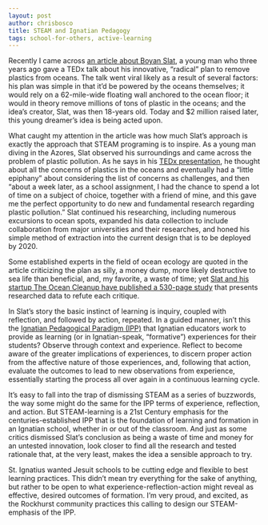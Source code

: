 ```yaml
---
layout: post
author: chrisbosco
title: STEAM and Ignatian Pedagogy
tags: school-for-others, active-learning
---
```

Recently I came across [an article about Boyan Slat](http://www.citylab.com/tech/2015/09/could-a-62-mile-floating-wall-clean-up-the-ocean/403753/), a young man who three years ago gave a TEDx talk about his innovative, “radical” plan to remove plastics from oceans.  The talk went viral likely as a result of several factors: his plan was simple in that it’d be powered by the oceans themselves; it would rely on a 62-mile-wide floating wall anchored to the ocean floor; it would in theory remove millions of tons of plastic in the oceans; and the idea’s creator, Slat, was then 18-years old.  Today and $2 million raised later, this young dreamer’s idea is being acted upon.

What caught my attention in the article was how much Slat’s approach is exactly the approach that STEAM programing is to inspire.  As a young man diving in the Azores, Slat observed his surroundings and came across the problem of plastic pollution.  As he says in his [TEDx presentation](https://www.youtube.com/watch?v=ROW9F-c0kIQ), he thought about all the concerns of plastics in the oceans and eventually had a “little epiphany” about considering the list of concerns as challenges, and then “about a week later, as a school assignment, I had the chance to spend a lot of time on a subject of choice, together with a friend of mine, and this gave me the perfect opportunity to do new and fundamental research regarding plastic pollution.”  Slat continued his researching, including numerous excursions to ocean spots, expanded his data collection to include collaboration from major universities and their researches, and honed his simple method of extraction into the current design that is to be deployed by 2020.

Some established experts in the field of ocean ecology are quoted in the article criticizing the plan as silly, a money dump, more likely destructive to sea life than beneficial, and, my favorite, a waste of time; yet [Slat and his startup The Ocean Cleanup have published a 530-page study](http://www.theoceancleanup.com/technology/feasibility-study.html) that presents researched data to refute each critique.

In Slat’s story the basic instinct of learning is inquiry, coupled with reflection, and followed by action, repeated.  In a guided manner, isn’t this the [Ignatian Pedagogical Paradigm (IPP)](https://www.rockhurst.edu/media/filer_private/uploads/ignatian_pedagogy_a_practical_approach.pdf) that Ignatian educators work to provide as learning (or in Ignatian-speak, “formative”) experiences for their students?  Observe through context and experience.  Reflect to become aware of the greater implications of experiences, to discern proper action from the affective nature of those experiences, and, following that action, evaluate the outcomes to lead to new observations from experience, essentially starting the process all over again in a continuous learning cycle.

It’s easy to fall into the trap of dismissing STEAM as a series of buzzwords, the way some might do the same for the IPP terms of experience, reflection, and action.  But STEAM-learning is a 21st Century emphasis for the centuries-established IPP that is the foundation of learning and formation in an Ignatian school, whether in or out of the classroom.  And just as some critics dismissed Slat’s conclusion as being a waste of time and money for an untested innovation, look closer to find all the research and tested rationale that, at the very least, makes the idea a sensible approach to try.

St. Ignatius wanted Jesuit schools to be cutting edge and flexible to best learning practices.  This didn’t mean try everything for the sake of anything, but rather to be open to what experience-reflection-action might reveal as effective, desired outcomes of formation.  I’m very proud, and excited, as the Rockhurst community practices this calling to design our STEAM-emphasis of the IPP.



